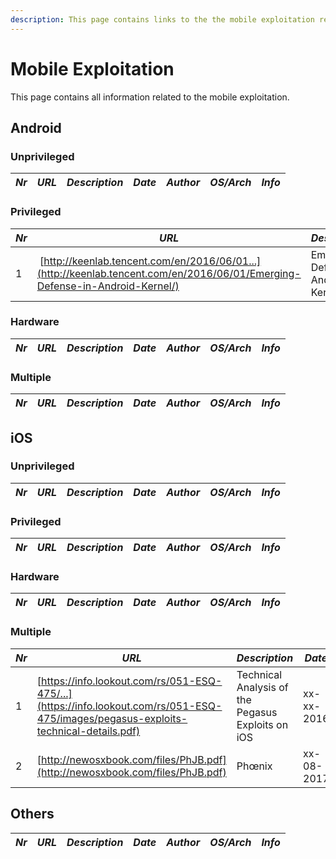 ```yaml
---
description: This page contains links to the the mobile exploitation related topics.
---
```


# Mobile Exploitation

This page contains all information related to the mobile exploitation.

## Android

### Unprivileged

| *Nr* | *URL* | *Description* | *Date* | *Author* | *OS/Arch* | *Info* |
|  -- | -- | -- | -- | -- | -- | -- |

### Privileged

| *Nr* | *URL* | *Description* | *Date* | *Author* | *OS/Arch* | *Info* |
|  -- | -- | -- | -- | -- | -- | -- |
| 1 | [http://keenlab.tencent.com/en/2016/06/01...](http://keenlab.tencent.com/en/2016/06/01/Emerging-Defense-in-Android-Kernel/) | Emerging Defense in Android Kernel | 01-06-2017 | James Fang | Android | N/A |


### Hardware

| *Nr* | *URL* | *Description* | *Date* | *Author* | *OS/Arch* | *Info* |
|  -- | -- | -- | -- | -- | -- | -- |


### Multiple

| *Nr* | *URL* | *Description* | *Date* | *Author* | *OS/Arch* | *Info* |
|  -- | -- | -- | -- | -- | -- | -- |


## iOS

### Unprivileged

| *Nr* | *URL* | *Description* | *Date* | *Author* | *OS/Arch* | *Info* |
|  -- | -- | -- | -- | -- | -- | -- |


### Privileged

| *Nr* | *URL* | *Description* | *Date* | *Author* | *OS/Arch* | *Info* |
|  -- | -- | -- | -- | -- | -- | -- |

### Hardware

| *Nr* | *URL* | *Description* | *Date* | *Author* | *OS/Arch* | *Info* |
|  -- | -- | -- | -- | -- | -- | -- |

### Multiple

| *Nr* | *URL* | *Description* | *Date* | *Author* | *OS/Arch* | *Info* |
|  -- | -- | -- | -- | -- | -- | -- |
| 1 | [https://info.lookout.com/rs/051-ESQ-475/...](https://info.lookout.com/rs/051-ESQ-475/images/pegasus-exploits-technical-details.pdf) | Technical Analysis of the Pegasus Exploits on iOS | xx-xx-2016 | Lookout | iOS | [CVE-2016-4657](http://cve.mitre.org/cgi-bin/cvename.cgi?name=CVE-2016-4657), [CVE-2016-4655](http://cve.mitre.org/cgi-bin/cvename.cgi?name=CVE-2016-4655) |
| 2 | [http://newosxbook.com/files/PhJB.pdf](http://newosxbook.com/files/PhJB.pdf) | Phœnix | xx-08-2017 | ? | iOS | N/A |


## Others

| *Nr* | *URL* | *Description* | *Date* | *Author* | *OS/Arch* | *Info* |
|  -- | -- | -- | -- | -- | -- | -- |
